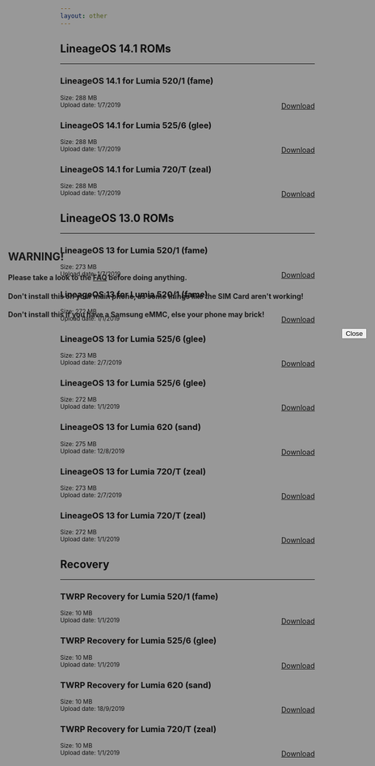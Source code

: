 ```yaml
---
layout: other
---
```


## LineageOS 14.1 ROMs
________________

<div class="downloadPanel">
  <b><h3>LineageOS 14.1 for Lumia 520/1 (fame)</h3></b>
  <sub>Size: 288 MB</sub><br />
  <sub>Upload date: 1/7/2019</sub>
  <a href="https://1drv.ms/u/s!AinATQw6gXQWr5kjScwE61peiT2jJw?e=3rQ0vH" class="pure-material-button-text" style="float: right; bottom: 10px;">Download</a>
</div>
<p></p>
<div class="downloadPanel">
  <b><h3>LineageOS 14.1 for Lumia 525/6 (glee)</h3></b>
  <sub>Size: 288 MB</sub><br />
  <sub>Upload date: 1/7/2019</sub>
  <a href="https://1drv.ms/u/s!AinATQw6gXQWr5kksPhcn4hDvZic4w?e=qgCVyr" class="pure-material-button-text" style="float: right; bottom: 10px;">Download</a>
</div>
<p></p>
<div class="downloadPanel">
  <b><h3>LineageOS 14.1 for Lumia 720/T (zeal)</h3></b>
  <sub>Size: 288 MB</sub><br />
  <sub>Upload date: 1/7/2019</sub>
  <a href="https://1drv.ms/u/s!AinATQw6gXQWr5kixbShj99mYDdnbA?e=Eg1ZGo" class="pure-material-button-text" style="float: right; bottom: 10px;">Download</a>
</div>
<p></p>

## LineageOS 13.0 ROMs
________________

<div class="downloadPanel">
  <b><h3>LineageOS 13 for Lumia 520/1 (fame)</h3></b>
  <sub>Size: 273 MB</sub><br />
  <sub>Upload date: 1/7/2019</sub>
  <a href="https://1drv.ms/u/s!AinATQw6gXQWr5knjkP0n_AhLRfk0Q?e=gsqR3o" class="pure-material-button-text" style="float: right; bottom: 10px;">Download</a>
</div>
<p></p>
<div class="downloadPanel">
  <b><h3>LineageOS 13 for Lumia 520/1 (fame)</h3></b>
  <sub>Size: 272 MB</sub><br />
  <sub>Upload date: 1/1/2019</sub>
  <a href="https://1drv.ms/u/s!AinATQw6gXQWr5kqUXcc8KMRuFC_Pg?e=qYbjRw" class="pure-material-button-text" style="float: right; bottom: 10px;">Download</a>
</div>
<p></p>
<div class="downloadPanel">
  <b><h3>LineageOS 13 for Lumia 525/6 (glee)</h3></b>
  <sub>Size: 273 MB</sub><br />
  <sub>Upload date: 2/7/2019</sub>
  <a href="https://1drv.ms/u/s!AinATQw6gXQWr5kmLw3PQK7cZF-htg?e=Dffddp" class="pure-material-button-text" style="float: right; bottom: 10px;">Download</a>
</div>
<p></p>
<div class="downloadPanel">
  <b><h3>LineageOS 13 for Lumia 525/6 (glee)</h3></b>
  <sub>Size: 272 MB</sub><br />
  <sub>Upload date: 1/1/2019</sub>
  <a href="https://1drv.ms/u/s!AinATQw6gXQWr5kpfY-Lc_vwUNr7sw?e=mPUMaJ" class="pure-material-button-text" style="float: right; bottom: 10px;">Download</a>
</div>
<p></p>
<div class="downloadPanel">
  <b><h3>LineageOS 13 for Lumia 620 (sand)</h3></b>
  <sub>Size: 275 MB</sub><br />
  <sub>Upload date: 12/8/2019</sub>
  <a href="https://1drv.ms/u/s!AinATQw6gXQWr4JYd-4nWK-F6S2gwQ?e=BpH4b0" class="pure-material-button-text" style="float: right; bottom: 10px;">Download</a>
</div>
<p></p>
<div class="downloadPanel">
  <b><h3>LineageOS 13 for Lumia 720/T (zeal)</h3></b>
  <sub>Size: 273 MB</sub><br />
  <sub>Upload date: 2/7/2019</sub>
  <a href="https://1drv.ms/u/s!AinATQw6gXQWr5klrHFMJAyrA7wQ0A?e=bf5yRR" class="pure-material-button-text" style="float: right; bottom: 10px;">Download</a>
</div>
<p></p>
<div class="downloadPanel">
  <b><h3>LineageOS 13 for Lumia 720/T (zeal)</h3></b>
  <sub>Size: 272 MB</sub><br />
  <sub>Upload date: 1/1/2019</sub>
  <a href="https://1drv.ms/u/s!AinATQw6gXQWr5koltjRV5LkE85UBg?e=xSdbGJ" class="pure-material-button-text" style="float: right; bottom: 10px;">Download</a>
</div>
<p></p>

## Recovery
________________

<div class="downloadPanel">
  <b><h3>TWRP Recovery for Lumia 520/1 (fame)</h3></b>
  <sub>Size: 10 MB</sub><br />
  <sub>Upload date: 1/1/2019</sub>
  <a href="https://github.com/Android4Lumia/android4lumia.github.io/raw/master/files/builds/twrp/twrp-fame-20190101.img" class="pure-material-button-text" style="float: right; bottom: 10px;">Download</a>
</div>
<p></p>
<div class="downloadPanel">
  <b><h3>TWRP Recovery for Lumia 525/6 (glee)</h3></b>
  <sub>Size: 10 MB</sub><br />
  <sub>Upload date: 1/1/2019</sub>
  <a href="https://github.com/Android4Lumia/android4lumia.github.io/raw/master/files/builds/twrp/twrp-glee-20190101.img" class="pure-material-button-text" style="float: right; bottom: 10px;">Download</a>
</div>
<p></p>
<div class="downloadPanel">
  <b><h3>TWRP Recovery for Lumia 620 (sand)</h3></b>
  <sub>Size: 10 MB</sub><br />
  <sub>Upload date: 18/9/2019</sub>
  <a href="https://github.com/Android4Lumia/android4lumia.github.io/raw/master/files/builds/twrp/twrp-sand-20190918.img" class="pure-material-button-text" style="float: right; bottom: 10px;">Download</a>
</div>
<p></p>
<div class="downloadPanel">
  <b><h3>TWRP Recovery for Lumia 720/T (zeal)</h3></b>
  <sub>Size: 10 MB</sub><br />
  <sub>Upload date: 1/1/2019</sub>
  <a href="https://github.com/Android4Lumia/android4lumia.github.io/raw/master/files/builds/twrp/twrp-zeal-20190101.img" class="pure-material-button-text" style="float: right; bottom: 10px;">Download</a>
</div>

<div id="warningPanel" style="background-color: rgba(0, 0, 0, 0.4); width:100%; height:100%; position: fixed; left: 0px; top: 0px;">
  <div class="downloadPanel" style="position:fixed; top:13%; left:13%; right:13%;">
    <b><h2>WARNING!</h2></b>
    <h4>Please take a look to the <a href="./faq.html">FAQ</a> before doing anything.</h4>
    <h4><b>Don't</b> install this on your main phone, as some things like the <b>SIM Card</b> aren't working!</h4>
    <h4><b>Don't</b> install this if you have a <b>Samsung eMMC</b>, else your phone may <b>brick!</b></h4>
    <button class="pure-material-button-text" style="float: right;" onclick="document.getElementById('warningPanel').style.display='none';">Close</button>
  </div>
</div>
